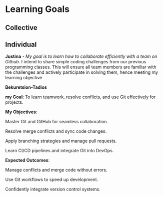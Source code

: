 # Learning Goals

## Collective

## Individual

**Justina** - *My goal is to learn how to collaborate efficiently with a team on
Github.*
I intend to share simple coding challenges from our previous programming classes.
This will ensure all team members are familiar with the challenges and actively
participate in solving them, hence meeting my learning objective

**Bekuretsion-Tadios**

**my Goal**:
To learn teamwork, resolve conflicts, and use Git effectively for projects.

**My Objectives**:

Master Git and GitHub for seamless collaboration.

Resolve merge conflicts and sync code changes.

Apply branching strategies and manage pull requests.

Learn CI/CD pipelines and integrate Git into DevOps.

**Expected Outcomes**:

Manage conflicts and merge code without errors.

Use Git workflows to speed up development.

Confidently integrate version control systems.
